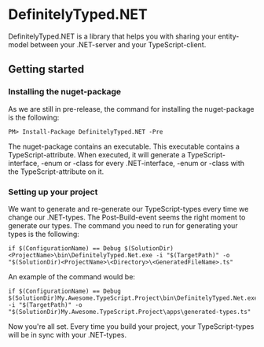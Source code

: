 # DefinitelyTyped.NET

DefinitelyTyped.NET is a library that helps you with sharing your entity-model between your .NET-server and your TypeScript-client.

## Getting started
### Installing the nuget-package
As we are still in pre-release, the command for installing the nuget-package is the following:
```
PM> Install-Package DefinitelyTyped.NET -Pre
```
The nuget-package contains an executable. This executable contains a TypeScript-attribute. When executed, it will generate a TypeScript-interface, -enum or -class for every .NET-interface, -enum or -class with the TypeScript-attribute on it.

### Setting up your project
We want to generate and re-generate our TypeScript-types every time we change our .NET-types. 
The Post-Build-event seems the right moment to generate our types. The command you need to run for generating your types is the following:
```
if $(ConfigurationName) == Debug $(SolutionDir)<ProjectName>\bin\DefinitelyTyped.Net.exe -i "$(TargetPath)" -o "$(SolutionDir)<ProjectName>\<Directory>\<GeneratedFileName>.ts"
```
An example of the command would be:
```
if $(ConfigurationName) == Debug $(SolutionDir)My.Awesome.TypeScript.Project\bin\DefinitelyTyped.Net.exe -i "$(TargetPath)" -o "$(SolutionDir)My.Awesome.TypeScript.Project\apps\generated-types.ts"
```
Now you're all set. Every time you build your project, your TypeScript-types will be in sync with your .NET-types.